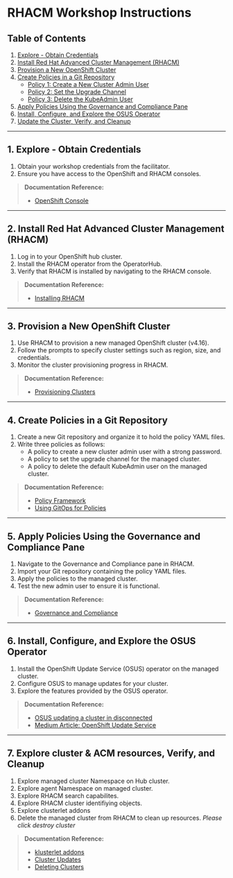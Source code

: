 # RHACM Workshop Instructions

## Table of Contents
1. [Explore - Obtain Credentials](#1-explore---obtain-credentials)
2. [Install Red Hat Advanced Cluster Management (RHACM)](#2-install-red-hat-advanced-cluster-management-rhacm)
3. [Provision a New OpenShift Cluster](#3-provision-a-new-openshift-cluster)
4. [Create Policies in a Git Repository](#4-create-policies-in-a-git-repository)
    - [Policy 1: Create a New Cluster Admin User](#policy-1-create-a-new-cluster-admin-user)
    - [Policy 2: Set the Upgrade Channel](#policy-2-set-the-upgrade-channel)
    - [Policy 3: Delete the KubeAdmin User](#policy-3-delete-the-kubeadmin-user)
5. [Apply Policies Using the Governance and Compliance Pane](#5-apply-policies-using-the-governance-and-compliance-pane)
6. [Install, Configure, and Explore the OSUS Operator](#6-install-configure-and-explore-the-osus-operator)
7. [Update the Cluster, Verify, and Cleanup](#7-Explore-cluster-ACM-resources-Verify-and-Cleanup)

---

## 1. Explore - Obtain Credentials
1. Obtain your workshop credentials from the facilitator.
2. Ensure you have access to the OpenShift and RHACM consoles.

> **Documentation Reference:** 
> - [OpenShift Console](https://docs.openshift.com/container-platform/latest/welcome/index.html)

---

## 2. Install Red Hat Advanced Cluster Management (RHACM)
1. Log in to your OpenShift hub cluster.
2. Install the RHACM operator from the OperatorHub.
3. Verify that RHACM is installed by navigating to the RHACM console.

> **Documentation Reference:**
> - [Installing RHACM](https://docs.redhat.com/en/documentation/red_hat_advanced_cluster_management_for_kubernetes/2.11/html/install/index)

---

## 3. Provision a New OpenShift Cluster
1. Use RHACM to provision a new managed OpenShift cluster (v4.16).
2. Follow the prompts to specify cluster settings such as region, size, and credentials.
3. Monitor the cluster provisioning progress in RHACM.

> **Documentation Reference:**
> - [Provisioning Clusters](https://access.redhat.com/documentation/en-us/red_hat_advanced_cluster_management_for_kubernetes/latest/html/clusters/index)

---

## 4. Create Policies in a Git Repository
1. Create a new Git repository and organize it to hold the policy YAML files.
2. Write three policies as follows:
    - A policy to create a new cluster admin user with a strong password.
    - A policy to set the upgrade channel for the managed cluster.
    - A policy to delete the default KubeAdmin user on the managed cluster.

> **Documentation Reference:**
> - [Policy Framework](https://access.redhat.com/documentation/en-us/red_hat_advanced_cluster_management_for_kubernetes/latest/html/governance/governance)
> - [Using GitOps for Policies](https://docs.redhat.com/en/documentation/red_hat_advanced_cluster_management_for_kubernetes/2.11/html/applications/index)

---

## 5. Apply Policies Using the Governance and Compliance Pane
1. Navigate to the Governance and Compliance pane in RHACM.
2. Import your Git repository containing the policy YAML files.
3. Apply the policies to the managed cluster.
4. Test the new admin user to ensure it is functional.

> **Documentation Reference:**
> - [Governance and Compliance](https://access.redhat.com/documentation/en-us/red_hat_advanced_cluster_management_for_kubernetes/latest/html/governance/governance)

---

## 6. Install, Configure, and Explore the OSUS Operator
1. Install the OpenShift Update Service (OSUS) operator on the managed cluster.
2. Configure OSUS to manage updates for your cluster.
3. Explore the features provided by the OSUS operator.

> **Documentation Reference:**
> - [OSUS updating a cluster in disconnected](https://docs.openshift.com/container-platform/4.13/updating/updating-restricted-network-cluster/restricted-network-update-osus.html)
> - [Medium Article: OpenShift Update Service](https://medium.com/@hillayamir/openshift-update-service-your-personal-over-the-air-update-service-776b43230011)

---

## 7. Explore cluster & ACM resources, Verify, and Cleanup
1. Explore managed cluster Namespace on Hub cluster.
2. Explore agent Namespace on managed cluster.
3. Explore RHACM search capabilites.
4. Explore RHACM cluster identifiying objects.
5. Explore clusterlet addons
6. Delete the managed cluster from RHACM to clean up resources. *Please click destroy cluster*

> **Documentation Reference:**
> - [klusterlet addons](https://docs.redhat.com/en/documentation/red_hat_advanced_cluster_management_for_kubernetes/2.11/html/klusterlet_add-ons/index)
> - [Cluster Updates](https://docs.openshift.com/container-platform/4.17/updating/understanding_updates/intro-to-updates.html)
> - [Deleting Clusters](https://docs.redhat.com/en/documentation/red_hat_advanced_cluster_management_for_kubernetes/2.11/html/clusters/cluster_mce_overview#remove-managed-cluster)
